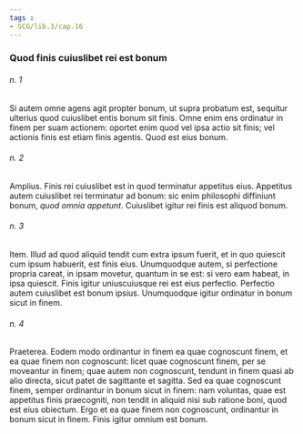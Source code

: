 ```yaml
---
tags : 
- SCG/lib.3/cap.16
---
```


### Quod finis cuiuslibet rei est bonum

###### n. 1
Si autem omne agens agit propter bonum, ut supra probatum est, sequitur ulterius quod cuiuslibet entis bonum sit finis. Omne enim ens ordinatur in finem per suam actionem: oportet enim quod vel ipsa actio sit finis; vel actionis finis est etiam finis agentis. Quod est eius bonum.

###### n. 2
Amplius. Finis rei cuiuslibet est in quod terminatur appetitus eius. Appetitus autem cuiuslibet rei terminatur ad bonum: sic enim philosophi diffiniunt bonum, *quod omnia appetunt*. Cuiuslibet igitur rei finis est aliquod bonum.

###### n. 3
Item. Illud ad quod aliquid tendit cum extra ipsum fuerit, et in quo quiescit cum ipsum habuerit, est finis eius. Unumquodque autem, si perfectione propria careat, in ipsam movetur, quantum in se est: si vero eam habeat, in ipsa quiescit. Finis igitur uniuscuiusque rei est eius perfectio. Perfectio autem cuiuslibet est bonum ipsius. Unumquodque igitur ordinatur in bonum sicut in finem.

###### n. 4
Praeterea. Eodem modo ordinantur in finem ea quae cognoscunt finem, et ea quae finem non cognoscunt: licet quae cognoscunt finem, per se moveantur in finem; quae autem non cognoscunt, tendunt in finem quasi ab alio directa, sicut patet de sagittante et sagitta. Sed ea quae cognoscunt finem, semper ordinantur in bonum sicut in finem: nam voluntas, quae est appetitus finis praecogniti, non tendit in aliquid nisi sub ratione boni, quod est eius obiectum. Ergo et ea quae finem non cognoscunt, ordinantur in bonum sicut in finem. Finis igitur omnium est bonum.

